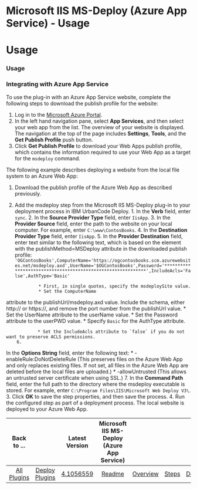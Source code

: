 
Microsoft IIS MS-Deploy (Azure App Service) - Usage
===================================================

# Usage



### Usage




 


### Integrating with Azure App Service


To use the plug-in with an Azure App Service website, 
complete the following steps to download the publish profile for the website:


1. Log in to the [Microsoft Azure 
Portal](https://portal.azure.com/ "Microsoft Azure Portal").
2. In the left hand navigation pane, select **App 
Services**, and then select your web app from the list. The overview of your website is displayed. The navigation at the
 top of the page includes **Settings**, **Tools**, and the **Get Publish Profile** push button.
3. Click **Get Publish 
Profile** to download your Web Apps publish profile, which contains the information required to use your Web App as a 
target for the `msdeploy` command.


The following example describes deploying a website from the local file system to 
an Azure Web App:


1. Download the publish profile of the Azure Web App as described previously.
2. Add the msdeploy 
step from the Microsoft IIS MS-Deploy plug-in to your deployment process in IBM UrbanCode Deploy.
        1. In the 
**Verb** field, enter `sync`.
        2. In the **Source Provider Type** field, enter `IisApp`.
        3. In the 
**Provider Source** field, enter the path to the website on your local computer. For example, enter 
`C:\www\ContosBooks`.
        4. In the **Destination Provider Type** field, enter `IisApp`.
        5. In the 
**Provider Destination** field, enter text similar to the following text, which is based on the 
<publishData><publishProfile> element with the publishMethod=MSDeploy attribute in the downloaded publish profile: 
`'OGContosBooks',ComputerName='https://ogcontosbooks.scm.azurewebsites.net/msdeploy.axd',UserName='$OGContosBooks',Password='************************************************************',IncludeAcls='False',AuthType='Basic'`

                * First, in single quotes, specify the msdeploySite value.
                * Set the ComputerName 
attribute to the publishUrl/msdeploy.axd value. Include the schema, either http:// or https://, and remove the port 
number from the publishUrl value.
                * Set the UserName attribute to the userName value.
                * 
Set the Password attribute to the userPWD value.
                * Specify `Basic` for the AuthType attribute.

                * Set the IncludeAcls attribute to `false` if you do not want to preserve ACLS permissions.
        6. 
In the **Options String** field, enter the following text:
                * -enableRule:DoNotDeleteRule (This preserves
 files on the Azure Web App and only replaces existing files. If not set, all files in the Azure Web App are deleted 
before the local files are uploaded.)
                * -allowUntrusted (This allows an untrusted server certificate 
when using SSL.)
        7. In the **Command Path** field, enter the full path to the directory where the msdeploy 
executable is stored. For example, enter `C:\Program Files\IIS\Microsoft Web Deploy V3\`.
3. Click **OK** to save the 
step properties, and then save the process.
4. Run the configured step as part of a deployment process. The local 
website is deployed to your Azure Web App.


|Back to ...||Latest Version|Microsoft IIS MS-Deploy (Azure App Service) ||||
| :---: | :---: | :---: | :---: | :---: | :---: | :---: |
|[All Plugins](../../index.md)|[Deploy Plugins](../README.md)|[4.1056559](https://raw.githubusercontent.com/UrbanCode/IBM-UCD-PLUGINS/main/files/IIS-MSDeploy/IIS-MSDeploy-4.1056559.zip)|[Readme](README.md)|[Overview](overview.md)|[Steps](steps.md)|[Downloads](downloads.md)|
